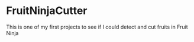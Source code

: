 # FruitNinjaCutter
This is one of my first projects to see if I could detect and cut fruits in Fruit Ninja
